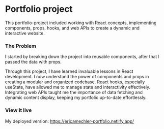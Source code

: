 # Portfolio project

This portfolio-project included working with React concepts, implementing components, props, hooks, and web APIs to create a dynamic and interactive website.

### The Problem

I started by breaking down the project into reusable components, after that I passed the data with props.

Through this project, I have learned invaluable lessons in React development. I now understand the power of components and props in creating a modular and organized codebase. React hooks, especially useState, have allowed me to manage state and interactivity effectively. Integrating web APIs taught me the importance of data fetching and dynamic content display, keeping my portfolio up-to-date effortlessly.

### View it live

My deployed version: https://ericamechler-portfolio.netlify.app/
